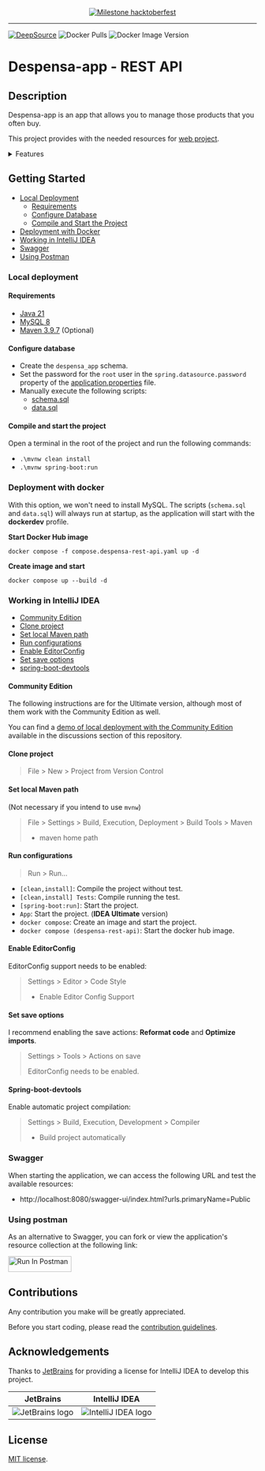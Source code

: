 <a href="https://github.com/despensa-app/despensa-rest-api/issues/2">
<div align="center">

![Milestone hacktoberfest][github-milestone-shield]

</div>
</a>

---

[![DeepSource][deepsource-issues-badge]][deepsource-project-url]
![Docker Pulls][docker-pull-shield]
![Docker Image Version][docker-version-shield]

# Despensa-app - REST API

## Description

Despensa-app is an app that allows you to manage those products that you often buy.

This project provides with the needed resources for [web project][github-project-web-url].

<details>
<summary> Features </summary>

- View/Create/Update/Delete lists
- Public lists
- Lists by user (private)
- Add products to the list
- Filter products
- View product information
- Tick off products on a list
- Create a user
- Authentication
- JWT Authorization
- Management (Pending)

</details>

## Getting Started

- [Local Deployment](#local-deployment)
    - [Requirements](#requirements)
    - [Configure Database](#configure-database)
    - [Compile and Start the Project](#compile-and-start-the-project)
- [Deployment with Docker](#deployment-with-docker)
- [Working in IntelliJ IDEA](#working-in-intellij-idea)
- [Swagger](#swagger)
- [Using Postman](#using-postman)


### Local deployment

#### Requirements

* [Java 21][java-temurin-url]
* [MySQL 8][mysql-url]
* [Maven 3.9.7][maven-url] (Optional)

#### Configure database

- Create the `despensa_app` schema.
- Set the password for the `root` user in the `spring.datasource.password`
  property of the [application.properties](../src/main/resources/application.properties) file.
- Manually execute the following scripts:
    - [schema.sql](../src/main/resources/db/schema.sql)
    - [data.sql](../src/main/resources/db/data.sql)

#### Compile and start the project

Open a terminal in the root of the project and run the following commands:

- `.\mvnw clean install`
- `.\mvnw spring-boot:run`

### Deployment with docker

With this option, we won't need to install MySQL. The scripts (`schema.sql` and `data.sql`) will always run at
startup, as the application will start with the **dockerdev** profile.

**Start Docker Hub image**

```shell
docker compose -f compose.despensa-rest-api.yaml up -d
```

**Create image and start**

```shell
docker compose up --build -d
```

### Working in IntelliJ IDEA

- [Community Edition](#community-edition)
- [Clone project](#clone-project)
- [Set local Maven path](#set-local-maven-path)
- [Run configurations](#run-configurations)
- [Enable EditorConfig](#enable-editorconfig)
- [Set save options](#set-save-options)
- [spring-boot-devtools](#spring-boot-devtools)

#### Community Edition

The following instructions are for the Ultimate version, although most of them work with the Community Edition as well.

You can find a [demo of local deployment with the Community Edition][github-discussion-url] available in the
discussions section of this repository.

#### Clone project

> File > New > Project from Version Control

#### Set local Maven path

(Not necessary if you intend to use `mvnw`)

> File > Settings > Build, Execution, Deployment > Build Tools > Maven
> - maven home path

#### Run configurations

> Run > Run...

- `[clean,install]`: Compile the project without test.
- `[clean,install] Tests`: Compile running the test.
- `[spring-boot:run]`: Start the project.
- `App`: Start the project. (**IDEA Ultimate** version)
- `docker compose`: Create an image and start the project.
- `docker compose (despensa-rest-api)`: Start the docker hub image.

#### Enable EditorConfig

EditorConfig support needs to be enabled:

> Settings > Editor > Code Style
> - Enable Editor Config Support

#### Set save options

I recommend enabling the save actions: **Reformat code** and **Optimize imports**.

> Settings > Tools > Actions on save
>
> EditorConfig needs to be enabled.

#### Spring-boot-devtools

Enable automatic project compilation:

> Settings > Build, Execution, Development > Compiler
> - Build project automatically

### Swagger

When starting the application, we can access the following URL and test the available resources:

- http://localhost:8080/swagger-ui/index.html?urls.primaryName=Public

### Using postman

As an alternative to Swagger, you can fork or view the application's resource collection at the following link:

[<img src="https://run.pstmn.io/button.svg" alt="Run In Postman" style="width: 128px; height: 32px;">][postman-url]

## Contributions
Any contribution you make will be greatly appreciated.

Before you start coding, please read the [contribution guidelines](../CONTRIBUTING.md).

## Acknowledgements

Thanks to [JetBrains](https://www.jetbrains.com/?from=SoftN%20CMS) for providing a license for IntelliJ IDEA
to develop this project.

| JetBrains                                                                                             | IntelliJ IDEA                                                                                                      |
|-------------------------------------------------------------------------------------------------------|--------------------------------------------------------------------------------------------------------------------|
| ![JetBrains logo](https://resources.jetbrains.com/storage/products/company/brand/logos/jetbrains.svg) | ![IntelliJ IDEA logo](https://resources.jetbrains.com/storage/products/company/brand/logos/IntelliJ_IDEA_icon.svg) |

## License

[MIT license](../LICENSE).


[deepsource-issues-badge]: https://app.deepsource.com/gh/despensa-app/despensa-rest-api.svg/?label=active+issues&show_trend=true&token=UvUyf5Wchx79wdiTOVRyO6RN

[deepsource-project-url]: https://app.deepsource.com/gh/despensa-app/despensa-rest-api/

[docker-pull-shield]: https://img.shields.io/docker/pulls/nmarulo/despensa-app?style=flat-square&link=https%3A%2F%2Fhub.docker.com%2Fr%2Fnmarulo%2Fdespensa-app

[docker-version-shield]: https://img.shields.io/docker/v/nmarulo/despensa-app?sort=date&style=flat-square&label=Docker%20versi%C3%B3n&link=https%3A%2F%2Fhub.docker.com%2Fr%2Fnmarulo%2Fdespensa-app%2Ftags

[github-milestone-shield]: https://img.shields.io/github/milestones/progress/despensa-app/despensa-rest-api/1?style=flat-square

[github-project-web-url]: https://github.com/despensa-app/despensa-web

[java-temurin-url]: https://adoptium.net/es/temurin/releases/?version=21

[mysql-url]: https://dev.mysql.com/downloads/mysql/

[maven-url]: https://dlcdn.apache.org/maven/maven-3/3.9.7/binaries/

[postman-url]: https://app.getpostman.com/run-collection/3462094-24c69e86-2ae0-42da-a1f0-55d411d60ad6?action=collection%2Ffork&source=rip_markdown&collection-url=entityId%3D3462094-24c69e86-2ae0-42da-a1f0-55d411d60ad6%26entityType%3Dcollection%26workspaceId%3Dfaa3b08b-5495-45eb-a53f-5d832821e4f2#?env%5Bdespensa-app%20-%20local%5D=W3sia2V5IjoidXJsIiwidmFsdWUiOiJodHRwOi8vbG9jYWxob3N0OjgwODAvYXBpIiwiZW5hYmxlZCI6dHJ1ZSwic2Vzc2lvblZhbHVlIjoiaHR0cDovL2xvY2FsaG9zdDo4MDgwL2FwaSIsInNlc3Npb25JbmRleCI6MH1d

[github-discussion-url]: https://github.com/despensa-app/despensa-rest-api/discussions/29
